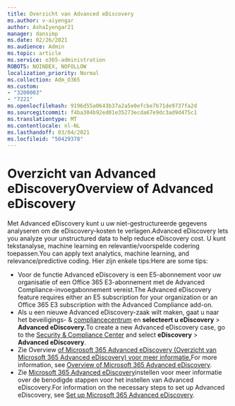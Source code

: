 ```yaml
---
title: Overzicht van Advanced eDiscovery
ms.author: v-aiyengar
author: AshaIyengar21
manager: dansimp
ms.date: 02/26/2021
ms.audience: Admin
ms.topic: article
ms.service: o365-administration
ROBOTS: NOINDEX, NOFOLLOW
localization_priority: Normal
ms.collection: Adm_O365
ms.custom:
- "3200003"
- "7221"
ms.openlocfilehash: 9196d55a0643b37a2a5e0efcbe7b71de9737fa2d
ms.sourcegitcommit: f4ba304b92ed01e35273ecda67e9dc3ad9d475c1
ms.translationtype: MT
ms.contentlocale: nl-NL
ms.lasthandoff: 03/04/2021
ms.locfileid: "50429378"
---
```

# <a name="overview-of-advanced-ediscovery"></a><span data-ttu-id="0610b-102">Overzicht van Advanced eDiscovery</span><span class="sxs-lookup"><span data-stu-id="0610b-102">Overview of Advanced eDiscovery</span></span>

<span data-ttu-id="0610b-103">Met Advanced eDiscovery kunt u uw niet-gestructureerde gegevens analyseren om de eDiscovery-kosten te verlagen.</span><span class="sxs-lookup"><span data-stu-id="0610b-103">Advanced eDiscovery lets you analyze your unstructured data to help reduce eDiscovery cost.</span></span> <span data-ttu-id="0610b-104">U kunt tekstanalyse, machine learning en relevantie/voorspelde codering toepassen.</span><span class="sxs-lookup"><span data-stu-id="0610b-104">You can apply text analytics, machine learning, and relevance/predictive coding.</span></span> <span data-ttu-id="0610b-105">Hier zijn enkele tips:</span><span class="sxs-lookup"><span data-stu-id="0610b-105">Here are some tips:</span></span>

- <span data-ttu-id="0610b-106">Voor de functie Advanced eDiscovery is een E5-abonnement voor uw organisatie of een Office 365 E3-abonnement met de Advanced Compliance-invoegabonnement vereist.</span><span class="sxs-lookup"><span data-stu-id="0610b-106">The Advanced eDiscovery feature requires either an E5 subscription for your organization or an Office 365 E3 subscription with the Advanced Compliance add-on.</span></span>
- <span data-ttu-id="0610b-107">Als u een nieuwe Advanced eDiscovery-zaak wilt maken, gaat u naar het beveiligings- & [compliancecentrum](https://go.microsoft.com/fwlink/p/?linkid=2077143) en **selecteert u eDiscovery**  >  **Advanced eDiscovery.**</span><span class="sxs-lookup"><span data-stu-id="0610b-107">To create a new Advanced eDiscovery case, go to the [Security & Compliance Center](https://go.microsoft.com/fwlink/p/?linkid=2077143) and select **eDiscovery** > **Advanced eDiscovery**.</span></span>
- <span data-ttu-id="0610b-108">Zie Overview [of Microsoft 365 Advanced eDiscovery (Overzicht van Microsoft 365 Advanced eDiscovery) voor meer informatie.](https://go.microsoft.com/fwlink/?linkid=2101588)</span><span class="sxs-lookup"><span data-stu-id="0610b-108">For more information, see [Overview of Microsoft 365 Advanced eDiscovery](https://go.microsoft.com/fwlink/?linkid=2101588).</span></span>
- <span data-ttu-id="0610b-109">Zie [Microsoft 365 Advanced eDiscovery](https://go.microsoft.com/fwlink/?linkid=2122672)instellen voor meer informatie over de benodigde stappen voor het instellen van Advanced eDiscovery.</span><span class="sxs-lookup"><span data-stu-id="0610b-109">For information on the necessary steps to set up Advanced eDiscovery, see [Set up Microsoft 365 Advanced eDiscovery](https://go.microsoft.com/fwlink/?linkid=2122672).</span></span>